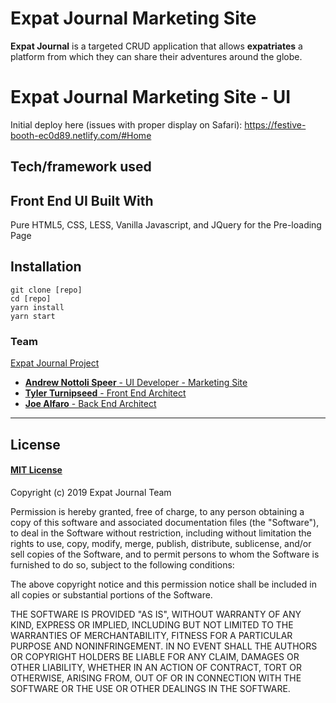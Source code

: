 # Expat Journal Marketing Site

**Expat Journal** is a targeted CRUD application that allows **expatriates** a platform from which they can share their adventures around the globe.
# Expat Journal Marketing Site - UI
Initial deploy here (issues with proper display on Safari): https://festive-booth-ec0d89.netlify.com/#Home

## Tech/framework used

<b>Front End UI Built With</b>
--
Pure HTML5, CSS, LESS, Vanilla Javascript, 
and JQuery for the Pre-loading Page

## Installation

```
git clone [repo]
cd [repo]
yarn install
yarn start
```

### Team

[Expat Journal Project](https://github.com/expat-journal-lambda-school)

- [**Andrew Nottoli Speer** - UI Developer - Marketing Site](https://github.com/nottolivc)
- [**Tyler Turnipseed** - Front End Architect](https://github.com/techturnip)
- [**Joe Alfaro** - Back End Architect](https://github.com/Joe-Alfaro)

---

## License

#### [MIT License](https://choosealicense.com/licenses/mit/)

Copyright (c) 2019 Expat Journal Team

Permission is hereby granted, free of charge, to any person obtaining a copy
of this software and associated documentation files (the "Software"), to deal
in the Software without restriction, including without limitation the rights
to use, copy, modify, merge, publish, distribute, sublicense, and/or sell
copies of the Software, and to permit persons to whom the Software is
furnished to do so, subject to the following conditions:

The above copyright notice and this permission notice shall be included in all
copies or substantial portions of the Software.

THE SOFTWARE IS PROVIDED "AS IS", WITHOUT WARRANTY OF ANY KIND, EXPRESS OR
IMPLIED, INCLUDING BUT NOT LIMITED TO THE WARRANTIES OF MERCHANTABILITY,
FITNESS FOR A PARTICULAR PURPOSE AND NONINFRINGEMENT. IN NO EVENT SHALL THE
AUTHORS OR COPYRIGHT HOLDERS BE LIABLE FOR ANY CLAIM, DAMAGES OR OTHER
LIABILITY, WHETHER IN AN ACTION OF CONTRACT, TORT OR OTHERWISE, ARISING FROM,
OUT OF OR IN CONNECTION WITH THE SOFTWARE OR THE USE OR OTHER DEALINGS IN THE
SOFTWARE.
